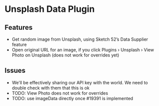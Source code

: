 # Unsplash Data Plugin

## Features

- Get random image from Unsplash, using Sketch 52’s Data Supplier feature
- Open original URL for an image, if you click Plugins › Unsplash › View Photo on Unsplash (does not work for overrides yet)

## Issues

- We'll be effectively sharing our API key with the world. We need to double check with them that this is ok
- TODO: View Photo does not work for overrides
- TODO: use imageData directly once #19391 is implemented

